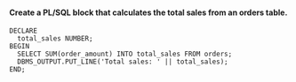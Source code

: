 #### Create a PL/SQL block that calculates the total sales from an orders table.

```plsql
DECLARE
  total_sales NUMBER;
BEGIN
  SELECT SUM(order_amount) INTO total_sales FROM orders;
  DBMS_OUTPUT.PUT_LINE('Total sales: ' || total_sales);
END;
```